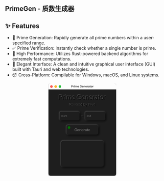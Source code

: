 ## PrimeGen - 质数生成器

## ✨ Features
- 🔢 Prime Generation: Rapidly generate all prime numbers within a user-specified range.
- ✅ Prime Verification: Instantly check whether a single number is prime.
- 🚀 High Performance: Utilizes Rust-powered backend algorithms for extremely fast computations.
- 🎨 Elegant Interface: A clean and intuitive graphical user interface (GUI) built with Tauri and web technologies.
- 📦 Cross-Platform: Compilable for Windows, macOS, and Linux systems.


<div align="center">
<img src="./App界面.png" height="300px" />
</div>
